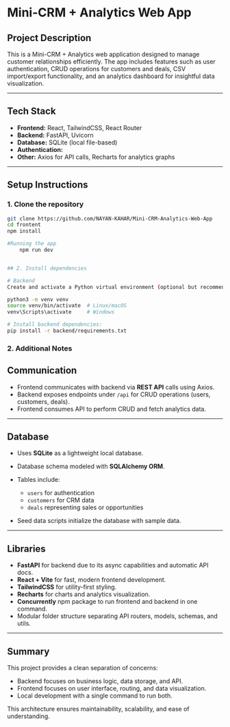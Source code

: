 # Mini-CRM + Analytics Web App

## Project Description

This is a Mini-CRM + Analytics web application designed to manage customer relationships efficiently. 
The app includes features such as user authentication, CRUD operations for customers and deals,
CSV import/export functionality, and an analytics dashboard for insightful data visualization.

---

## Tech Stack

- **Frontend:** React, TailwindCSS, React Router
- **Backend:** FastAPI, Uvicorn
- **Database:** SQLite (local file-based)
- **Authentication:**
- **Other:** Axios for API calls, Recharts for analytics graphs

---

## Setup Instructions

### 1. Clone the repository

```bash
git clone https://github.com/NAYAN-KAHAR/Mini-CRM-Analytics-Web-App
cd frontent
npm install

#Running the app
    npm run dev


## 2. Install dependencies

# Backend
Create and activate a Python virtual environment (optional but recommended):

python3 -m venv venv
source venv/bin/activate  # Linux/macOS
venv\Scripts\activate     # Windows

# Install backend dependencies:
pip install -r backend/requirements.txt
```


### 2. Additional Notes
## Communication

- Frontend communicates with backend via **REST API** calls using Axios.
- Backend exposes endpoints under `/api` for CRUD operations (users, customers, deals).
- Frontend consumes API to perform CRUD and fetch analytics data.

---

## Database

- Uses **SQLite** as a lightweight local database.
- Database schema modeled with **SQLAlchemy ORM**.
- Tables include:
  - `users` for authentication
  - `customers` for CRM data
  - `deals` representing sales or opportunities

- Seed data scripts initialize the database with sample data.

---

## Libraries

- **FastAPI** for backend due to its async capabilities and automatic API docs.
- **React + Vite** for fast, modern frontend development.
- **TailwindCSS** for utility-first styling.
- **Recharts** for charts and analytics visualization.
- **Concurrently** npm package to run frontend and backend in one command.
-  Modular folder structure separating API routers, models, schemas, and utils.

---

## Summary

This project provides a clean separation of concerns:




- Backend focuses on business logic, data storage, and API.
- Frontend focuses on user interface, routing, and data visualization.
- Local development with a single command to run both.

This architecture ensures maintainability, scalability, and ease of understanding.
